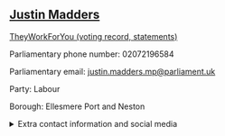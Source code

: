 ## <a href="https://members.parliament.uk/member/4418/contact">Justin Madders</a>

<a href="https://www.theyworkforyou.com/mp/25378/justin_madders/ellesmere_port_and_neston">TheyWorkForYou (voting record, statements)</a> 

Parliamentary phone number: 02072196584 

Parliamentary email: justin.madders.mp@parliament.uk 

Party: Labour 

Borough: Ellesmere Port and Neston 

<details><summary>Extra contact information and social media</summary> 
<li>Website: http://www.justinmadders.com/</li>
<li>Twitter: https://twitter.com/justinmadders</li>
<li>Constituency office phone number: 01513552365</li>
<li>Constituency office email: justin.madders.mp@parliament.uk</li>
<li>Facebook:</li>
<li>Instagram:</li>
<li>Youtube:</li>
<li>Linkedin:</li>
<li>Government department phone number:</li>
<li>Government department email:</li>
<li>Threads:</li>
<li>Party office phone number:</li>
<li>Party office email:</li>
<li>Tiktok:</li>
</details>